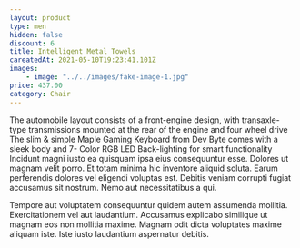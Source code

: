 ```yaml
---
layout: product
type: men
hidden: false
discount: 6
title: Intelligent Metal Towels
careatedAt: 2021-05-10T19:23:41.101Z
images:
    - image: "../../images/fake-image-1.jpg"
price: 437.00
category: Chair
---
```

The automobile layout consists of a front-engine design, with transaxle-type transmissions mounted at the rear of the engine and four wheel drive
The slim & simple Maple Gaming Keyboard from Dev Byte comes with a sleek body and 7- Color RGB LED Back-lighting for smart functionality
Incidunt magni iusto ea quisquam ipsa eius consequuntur esse. Dolores ut magnam velit porro. Et totam minima hic inventore aliquid soluta. Earum perferendis dolores vel eligendi voluptas est. Debitis veniam corrupti fugiat accusamus sit nostrum. Nemo aut necessitatibus a qui.
 Tempore aut voluptatem consequuntur quidem autem assumenda mollitia. Exercitationem vel aut laudantium. Accusamus explicabo similique ut magnam eos non mollitia maxime. Magnam odit dicta voluptates maxime aliquam iste. Iste iusto laudantium aspernatur debitis.
